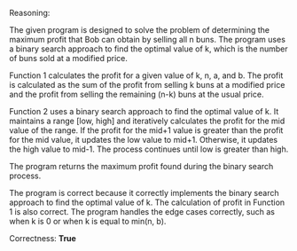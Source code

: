 Reasoning:

The given program is designed to solve the problem of determining the maximum profit that Bob can obtain by selling all n buns. The program uses a binary search approach to find the optimal value of k, which is the number of buns sold at a modified price.

Function 1 calculates the profit for a given value of k, n, a, and b. The profit is calculated as the sum of the profit from selling k buns at a modified price and the profit from selling the remaining (n-k) buns at the usual price.

Function 2 uses a binary search approach to find the optimal value of k. It maintains a range [low, high] and iteratively calculates the profit for the mid value of the range. If the profit for the mid+1 value is greater than the profit for the mid value, it updates the low value to mid+1. Otherwise, it updates the high value to mid-1. The process continues until low is greater than high.

The program returns the maximum profit found during the binary search process.

The program is correct because it correctly implements the binary search approach to find the optimal value of k. The calculation of profit in Function 1 is also correct. The program handles the edge cases correctly, such as when k is 0 or when k is equal to min(n, b).

Correctness: **True**